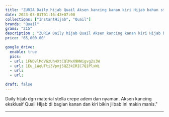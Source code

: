 ```yaml
---
title: "ZURIA Daily hijab Quail Aksen kancing kanan kiri Hijab bahan stella crepe"
date: 2023-03-01T01:16:43+07:00
collections: ["InstantHijab", "Quail"]
brands: "Quail"
grams: "215"
description : "ZURIA Daily hijab Quail Aksen kancing kanan kiri Hijab bahan stella crepe"
price: "65,000.00"

google_drive:
  enable: true
  pics:
  - url: 1FNDvlMdVGzUh4XtCQlMxX9NWigvg2s3W
  - url: 1Eu_1WqUTti3Vpmj5QZ3kIRIC7Q1PlxWi
  - url: 
  - url: 

draft: false
---
```


Daily hijab dgn material stella crepe adem dan nyaman. Aksen kancing eksklusif Quail HIjab di bagian kanan dan kiri bikin jilbab ini makin manis."

----------    
 

